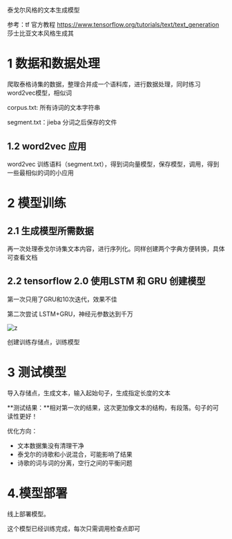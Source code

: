 # 

泰戈尔风格的文本生成模型

参考：tf 官方教程 https://www.tensorflow.org/tutorials/text/text_generation 莎士比亚文本风格生成其

# 1 数据和数据处理

爬取泰格诗集的数据，整理合并成一个语料库，进行数据处理，同时练习word2vec模型，相似词

corpus.txt:  所有诗词的文本字符串

segment.txt：jieba 分词之后保存的文件

## 1.2 word2vec 应用

word2vec 训练语料（segment.txt），得到词向量模型，保存模型，调用，得到一些最相似的词的小应用

# 2 模型训练

## 2.1 生成模型所需数据

再一次处理泰戈尔诗集文本内容，进行序列化。同样创建两个字典方便转换，具体可查看文档

## 2.2 tensorflow 2.0 使用LSTM 和 GRU 创建模型

第一次只用了GRU和10次迭代，效果不佳

第二次尝试 LSTM+GRU，神经元参数达到千万

![z](https://github.com/littlebeanbean7/docs/blob/master/site/en/tutorials/text/images/text_generation_sampling.png?raw=1)



创建训练存储点，训练模型 

# 3 测试模型

导入存储点，生成文本，输入起始句子，生成指定长度的文本

**测试结果：**相对第一次的结果，这次更加像文本的结构，有段落。句子的可读性更好！

优化方向：

- 文本数据集没有清理干净
- 泰戈尔的诗歌和小说混合，可能影响了结果
- 诗歌的词与词的分离，空行之间的平衡问题

# 4.模型部署

线上部署模型。

这个模型已经训练完成，每次只需调用检查点即可